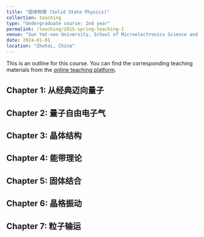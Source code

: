 ```yaml
---
title: "固体物理 (Solid State Physics)"
collection: teaching
type: "Undergraduate course: 2nd year"
permalink: /teaching/2015-spring-teaching-1
venue: "Sun Yat-sen University, School of Microelectronics Science and Technology"
date: 2024-01-01
location: "Zhuhai, China"
---
```


This is an outline for this course. You can find the corresponding teaching materials from the [online teaching platform](https://lms.sysu.edu.cn/).

Chapter 1: 从经典迈向量子
---

Chapter 2: 量子自由电子气
---

Chapter 3: 晶体结构
---

Chapter 4: 能带理论
---

Chapter 5: 固体结合
---

Chapter 6: 晶格振动
---

Chapter 7: 粒子输运
---

